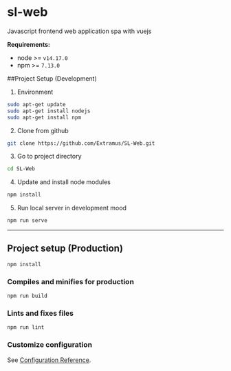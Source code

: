 # sl-web
Javascript frontend web application spa with vuejs 

**Requirements:**
- node >= `v14.17.0`
- npm >= `7.13.0`

##Project Setup (Development)
1. Environment
```bash
sudo apt-get update
sudo apt-get install nodejs
sudo apt-get install npm
```
2. Clone from github
```bash
git clone https://github.com/Extramus/SL-Web.git
```
3. Go to project directory
```bash
cd SL-Web
```
4. Update and install node modules
```bash
npm install
```
5. Run local server in development mood
```bash
npm run serve
```


<hr>

## Project setup (Production)
```
npm install
```


### Compiles and minifies for production
```
npm run build
```

### Lints and fixes files
```
npm run lint
```

### Customize configuration
See [Configuration Reference](https://cli.vuejs.org/config/).

